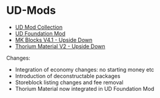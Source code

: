 # UD-Mods
<ul>
<li><a href="https://steamcommunity.com/sharedfiles/filedetails/?id=1267780755" target="_blank">UD Mod Collection</a></li>
<li><a href="https://steamcommunity.com/sharedfiles/filedetails/?id=2000091607" target="_blank">UD Foundation Mod</a></li>
<li><a href="https://steamcommunity.com/sharedfiles/filedetails/?id=1341849749" target="_blank">MK Blocks V4.1 - Upside Down</a></li>
<li><a href="https://steamcommunity.com/sharedfiles/filedetails/?id=1341848472" target="_blank">Thorium Material V2 - Upside Down</a></li>
</ul>
Changes:
<ul>
  <li>Integration of economy changes: no starting money etc</li>
  <li>Introduction of deconstructable packages</li>
  <li>Storeblock listing changes and fee removal</li>
  <li>Thorium Material now integrated in UD Foundation Mod</li>
  </ul>

